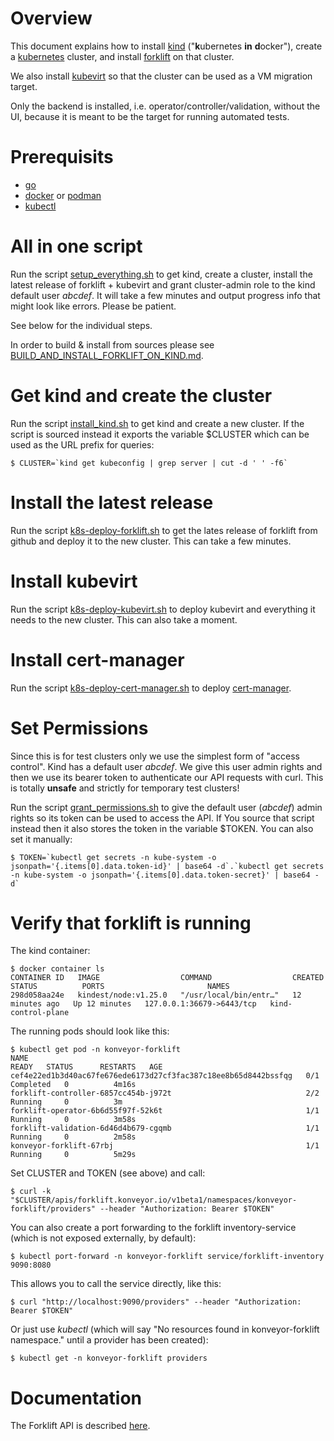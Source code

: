 # Overview

This document explains how to install [kind](https://kind.sigs.k8s.io/)
("**k**ubernetes **in** **d**ocker"), create a
[kubernetes](https://kubernetes.io/) cluster, and install
[forklift](https://www.konveyor.io/tools/forklift/) on that cluster.

We also install [kubevirt](https://kubevirt.io) so that the cluster can be
used as a VM migration target.

Only the backend is installed, i.e. operator/controller/validation, without
the UI, because it is meant to be the target for running automated tests.


# Prerequisits

* [go](https://golang.org/)
* [docker](https://www.docker.com/) or [podman](https://podman.io/)
* [kubectl](https://kubernetes.io/docs/tasks/tools/)


# All in one script

Run the script [setup_everything.sh](setup_everything.sh) to get kind,
create a cluster, install the latest release of forklift + kubevirt and
grant cluster-admin role to the kind default user _abcdef_. It will take a
few minutes and output progress info that might look like errors. Please be
patient.

See below for the individual steps.

In order to build & install from sources please see
[BUILD_AND_INSTALL_FORKLIFT_ON_KIND.md](BUILD_AND_INSTALL_FORKLIFT_ON_KIND.md).


# Get kind and create the cluster

Run the script [install_kind.sh](install_kind.sh) to get kind and
create a new cluster.
If the script is sourced instead it exports the variable $CLUSTER which can
be used as the URL prefix for queries:

    $ CLUSTER=`kind get kubeconfig | grep server | cut -d ' ' -f6`

# Install the latest release

Run the script [k8s-deploy-forklift.sh](k8s-deploy-forklift.sh) to get
the lates release of forklift from github and deploy it to the new cluster.
This can take a few minutes.


# Install kubevirt

Run the script [k8s-deploy-kubevirt.sh](k8s-deploy-kubevirt.sh) to deploy
kubevirt and everything it needs to the new cluster.
This can also take a moment.

# Install cert-manager
Run the script [k8s-deploy-cert-manager.sh](k8s-deploy-cert-manager.sh) to
deploy [cert-manager](https://cert-manager.io).

# Set Permissions

Since this is for test clusters only we use the simplest form of "access
control". Kind has a default user _abcdef_. We give this user admin rights
and then we use its bearer token to authenticate our API requests with curl.
This is totally **unsafe** and strictly for temporary test clusters!

Run the script [grant_permissions.sh](grant_permissions.sh) to give the
default user (_abcdef_) admin rights so its token can be used to access the
API. If You source that script instead then it also stores the token in the
variable $TOKEN. You can also set it manually:
    
    $ TOKEN=`kubectl get secrets -n kube-system -o jsonpath='{.items[0].data.token-id}' | base64 -d`.`kubectl get secrets -n kube-system -o jsonpath='{.items[0].data.token-secret}' | base64 -d`


# Verify that forklift is running

The kind container:

    $ docker container ls
    CONTAINER ID   IMAGE                  COMMAND                  CREATED          STATUS          PORTS                       NAMES
    298d058aa24e   kindest/node:v1.25.0   "/usr/local/bin/entr…"   12 minutes ago   Up 12 minutes   127.0.0.1:36679->6443/tcp   kind-control-plane

The running pods should look like this:

    $ kubectl get pod -n konveyor-forklift
    NAME                                                              READY   STATUS      RESTARTS   AGE
    cef4e22ed1b3d40ac67fe676ede6173d27cf3fac387c18ee8b65d8442bssfqg   0/1     Completed   0          4m16s
    forklift-controller-6857cc454b-j972t                              2/2     Running     0          3m
    forklift-operator-6b6d55f97f-52k6t                                1/1     Running     0          3m58s
    forklift-validation-6d46d4b679-cgqmb                              1/1     Running     0          2m58s
    konveyor-forklift-67rbj                                           1/1     Running     0          5m29s

Set CLUSTER and TOKEN (see above) and call:

    $ curl -k "$CLUSTER/apis/forklift.konveyor.io/v1beta1/namespaces/konveyor-forklift/providers" --header "Authorization: Bearer $TOKEN"

You can also create a port forwarding to the forklift inventory-service
(which is not exposed externally, by default):

    $ kubectl port-forward -n konveyor-forklift service/forklift-inventory 9090:8080

This allows you to call the service directly, like this:

    $ curl "http://localhost:9090/providers" --header "Authorization: Bearer $TOKEN"

Or just use _kubectl_ (which will say "No resources found in
konveyor-forklift namespace." until a provider has been created):

    $ kubectl get -n konveyor-forklift providers


# Documentation

The Forklift API is described
[here](https://konveyor.github.io/forklift/migratingvms/migratecli/).
